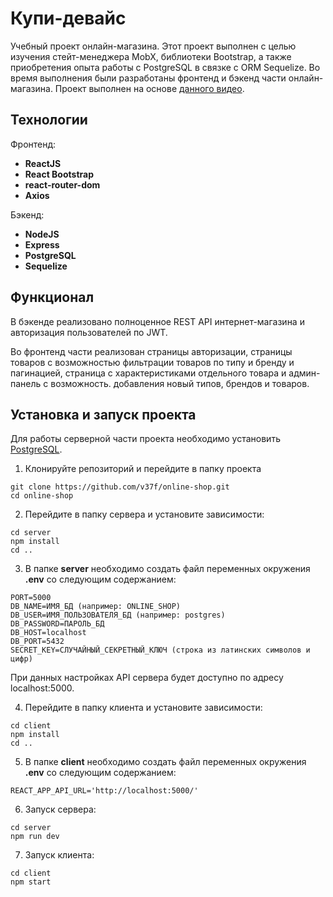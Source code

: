 # Купи-девайс

Учебный проект онлайн-магазина. Этот проект выполнен с целью изучения стейт-менеджера MobX, библиотеки Bootstrap, а также приобретения 
опыта работы с PostgreSQL в связке с ORM Sequelize. Во время выполнения были разработаны фронтенд и бэкенд части онлайн-магазина. 
Проект выполнен на основе [данного видео](https://youtu.be/H2GCkRF9eko?list=LL).

## Технологии

Фронтенд:

- **ReactJS**
- **React Bootstrap**
- **react-router-dom**
- **Axios**

Бэкенд:

- **NodeJS**
- **Express**
- **PostgreSQL**
- **Sequelize**

## Функционал

В бэкенде реализовано полноценное REST API интернет-магазина и авторизация пользователей по JWT.

Во фронтенд части реализован страницы авторизации, страницы товаров с возможностью фильтрации товаров по типу и бренду и пагинацией,
страница с характеристиками отдельного товара и админ-панель с возможность. добавления новый типов, брендов и товаров.

## Установка и запуск проекта

Для работы серверной части проекта необходимо установить [PostgreSQL](https://www.postgresql.org/download/).

1. Клонируйте репозиторий и перейдите в папку проекта

```
git clone https://github.com/v37f/online-shop.git
cd online-shop
```

2. Перейдите в папку сервера и установите зависимости:

```
cd server
npm install
cd ..
```

3. В папке **server** необходимо создать файл переменных окружения **.env** со следующим содержанием:

```
PORT=5000
DB_NAME=ИМЯ_БД (например: ONLINE_SHOP)
DB_USER=ИМЯ_ПОЛЬЗОВАТЕЛЯ_БД (например: postgres)
DB_PASSWORD=ПАРОЛЬ_БД
DB_HOST=localhost
DB_PORT=5432
SECRET_KEY=СЛУЧАЙНЫЙ_СЕКРЕТНЫЙ_КЛЮЧ (строка из латинских символов и цифр)
```

При данных настройках API сервера будет доступно по адресу localhost:5000.

4. Перейдите в папку клиента и установите зависимости:

```
cd client
npm install
cd ..
```

5. В папке **client** необходимо создать файл переменных окружения **.env** со следующим содержанием:

```
REACT_APP_API_URL='http://localhost:5000/'
```

6. Запуск сервера:

```
cd server
npm run dev
```

7. Запуск клиента:

```
cd client
npm start
```
